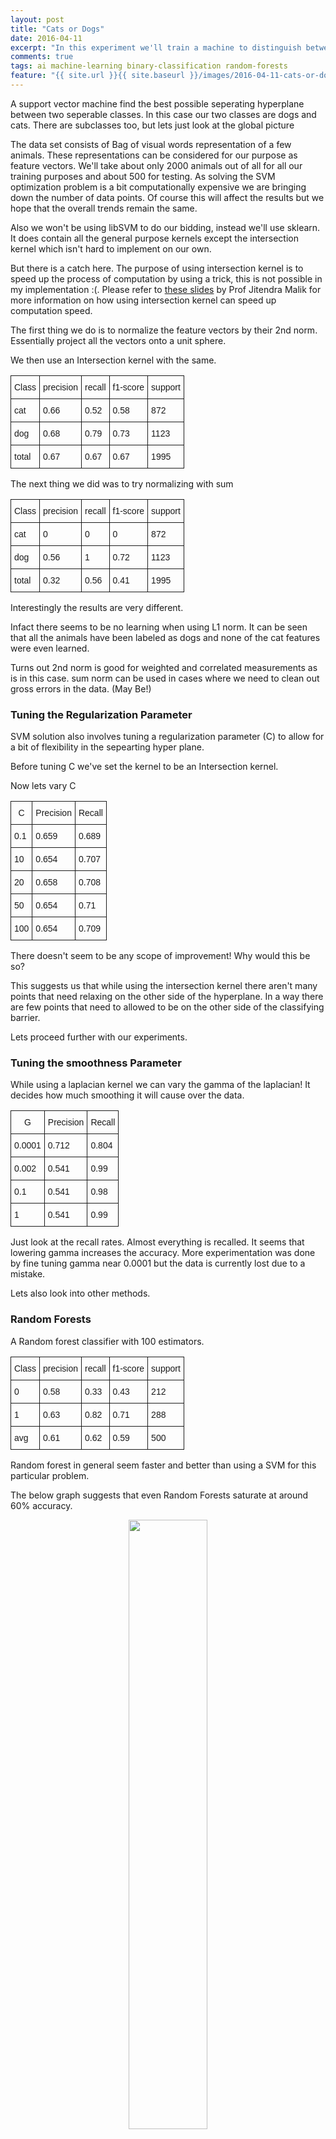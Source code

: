 ```yaml
---
layout: post
title: "Cats or Dogs"
date: 2016-04-11
excerpt: "In this experiment we'll train a machine to distinguish between cats and dogs. We'll be using Support vector machines for the same."
comments: true
tags: ai machine-learning binary-classification random-forests
feature: "{{ site.url }}{{ site.baseurl }}/images/2016-04-11-cats-or-dogs/feature.jpg"
---
```


<!-- +++++ Post +++++ -->

<p>
A support vector machine find the best possible seperating hyperplane between two seperable classes.
In this case our two classes are dogs and cats. There are subclasses too, but lets just look at the global picture
</p>

<p>
The data set consists of Bag of visual words representation of a few animals. These representations can be considered for our purpose as feature vectors. We'll take about only 2000 animals out of all for all our training purposes and about 500 for testing. As solving the SVM optimization problem is a bit computationally expensive we are bringing down the number of data points. Of course this will affect the results but we hope that the overall trends remain the same.

</p>
<p>
Also we won't be using libSVM to do our bidding, instead we'll use sklearn. It does contain all the general purpose kernels except the intersection kernel which isn't hard to implement on our own.
</p>
<p>
But there is a catch here. The purpose of using intersection kernel is to speed up the process of computation by using a trick, this is not possible in my implementation :(. Please refer to <a href="https://web.stanford.edu/group/mmds/slides2008/malik.pdf" target="_blank">these slides</a> by Prof Jitendra Malik for more information on how using intersection kernel can speed up computation speed.
</p>

<p>The first thing we do is to normalize the feature vectors by their 2nd norm. Essentially project all the vectors onto a unit sphere.

<p>
We then use an Intersection kernel with the same.
</p>
<center>
<style type="text/css">
.tg  {border-collapse:collapse;border-spacing:0;}
.tg td{font-family:Arial, sans-serif;font-size:14px;padding:10px 5px;border-style:solid;border-width:1px;overflow:hidden;word-break:normal;}
.tg th{font-family:Arial, sans-serif;font-size:14px;font-weight:normal;padding:10px 5px;border-style:solid;border-width:1px;overflow:hidden;word-break:normal;}
.tg .tg-yw4l{vertical-align:top}
</style>
<table class="tg">
<tr>
<th class="tg-yw4l">Class</th>
<th class="tg-yw4l">precision</th>
<th class="tg-yw4l">recall</th>
<th class="tg-yw4l">f1-score</th>
<th class="tg-yw4l">support</th>
</tr>
<tr>
<td class="tg-yw4l">cat</td>
<td class="tg-yw4l">0.66</td>
<td class="tg-yw4l">0.52</td>
<td class="tg-yw4l">0.58</td>
<td class="tg-yw4l">872</td>
</tr>
<tr>
<td class="tg-yw4l">dog</td>
<td class="tg-yw4l">0.68</td>
<td class="tg-yw4l">0.79</td>
<td class="tg-yw4l">0.73</td>
<td class="tg-yw4l">1123</td>
</tr>
<tr>
<td class="tg-yw4l">total</td>
<td class="tg-yw4l">0.67</td>
<td class="tg-yw4l">0.67</td>
<td class="tg-yw4l">0.67</td>
<td class="tg-yw4l">1995</td>
</tr>
</table>
</center>
<p>
The next thing we did was to try normalizing with sum
</p>
<center>
<style type="text/css">
.tg  {border-collapse:collapse;border-spacing:0;}
.tg td{font-family:Arial, sans-serif;font-size:14px;padding:10px 5px;border-style:solid;border-width:1px;overflow:hidden;word-break:normal;}
.tg th{font-family:Arial, sans-serif;font-size:14px;font-weight:normal;padding:10px 5px;border-style:solid;border-width:1px;overflow:hidden;word-break:normal;}
.tg .tg-yw4l{vertical-align:top}
</style>
<table class="tg">
<tr>
<th class="tg-yw4l">Class</th>
<th class="tg-yw4l">precision</th>
<th class="tg-yw4l">recall</th>
<th class="tg-yw4l">f1-score</th>
<th class="tg-yw4l">support</th>
</tr>
<tr>
<td class="tg-yw4l">cat</td>
<td class="tg-yw4l">0</td>
<td class="tg-yw4l">0</td>
<td class="tg-yw4l">0</td>
<td class="tg-yw4l">872</td>
</tr>
<tr>
<td class="tg-yw4l">dog</td>
<td class="tg-yw4l">0.56</td>
<td class="tg-yw4l">1</td>
<td class="tg-yw4l">0.72</td>
<td class="tg-yw4l">1123</td>
</tr>
<tr>
<td class="tg-yw4l">total</td>
<td class="tg-yw4l">0.32</td>
<td class="tg-yw4l">0.56</td>
<td class="tg-yw4l">0.41</td>
<td class="tg-yw4l">1995</td>
</tr>
</table>
</center>
<p>
Interestingly the results are very different.
</p>
<p>Infact there seems to be no learning when using L1 norm. It can be seen that all the animals have been labeled as dogs and none of the cat features were even learned.
<p>
Turns out 2nd norm is good for weighted and correlated measurements as is in this case. sum norm can be used in cases where we need to clean out gross errors in the data. (May Be!)
</p>
<h3> Tuning the Regularization Parameter </h3>
<p>
SVM solution also involves tuning a regularization parameter (C) to allow for a bit of flexibility in the sepearting hyper plane.
</p>
<p>
Before tuning C we've set the kernel to be an Intersection kernel.
</p>
<p>
Now lets vary C

<center>
<style type="text/css">
.tg  {border-collapse:collapse;border-spacing:0;}
.tg td{font-family:Arial, sans-serif;font-size:14px;padding:10px 5px;border-style:solid;border-width:1px;overflow:hidden;word-break:normal;}
.tg th{font-family:Arial, sans-serif;font-size:14px;font-weight:normal;padding:10px 5px;border-style:solid;border-width:1px;overflow:hidden;word-break:normal;}
.tg .tg-yw4l{vertical-align:top}
</style>
<table class="tg">
<tr>
<th class="tg-yw4l">C</th>
<th class="tg-yw4l">Precision</th>
<th class="tg-yw4l">Recall</th>
</tr>

<tr>
<td class="tg-yw4l">0.1</td>
<td class="tg-yw4l">0.659</td>
<td class="tg-yw4l">0.689</td>
</tr>
<tr>
<td class="tg-yw4l">10</td>
<td class="tg-yw4l">0.654</td>
<td class="tg-yw4l">0.707</td>
</tr>
<tr>
<td class="tg-yw4l">20</td>
<td class="tg-yw4l">0.658</td>
<td class="tg-yw4l">0.708</td>
</tr>
<tr>
<td class="tg-yw4l">50</td>
<td class="tg-yw4l">0.654</td>
<td class="tg-yw4l">0.71</td>
</tr>
<tr>
<td class="tg-yw4l">100</td>
<td class="tg-yw4l">0.654</td>
<td class="tg-yw4l">0.709</td>
</tr>
</table>
</center>
<p>
There doesn't seem to be any scope of improvement! Why would this be so?
<p>
This suggests us that while using the intersection kernel there aren't many points that need relaxing on the other side of the hyperplane. In a way there are few points that need to allowed to be on the other side of the classifying barrier.
</p>
<p>
Lets proceed further with our experiments.
<h3>Tuning the smoothness Parameter</h3>
<p>While using a laplacian kernel we can vary the gamma of the laplacian! It decides how much smoothing it will cause over the data.
<p>
<center>

<style type="text/css">
.tg  {border-collapse:collapse;border-spacing:0;}
.tg td{font-family:Arial, sans-serif;font-size:14px;padding:10px 5px;border-style:solid;border-width:1px;overflow:hidden;word-break:normal;}
.tg th{font-family:Arial, sans-serif;font-size:14px;font-weight:normal;padding:10px 5px;border-style:solid;border-width:1px;overflow:hidden;word-break:normal;}
.tg .tg-yw4l{vertical-align:top}
</style>
<table class="tg">
<tr>
<th class="tg-yw4l">G</th>
<th class="tg-yw4l">Precision</th>
<th class="tg-yw4l">Recall</th>
</tr>
<tr>
<td class="tg-yw4l">0.0001</td>
<td class="tg-yw4l">0.712</td>
<td class="tg-yw4l">0.804</td>
</tr>
<tr>
<td class="tg-yw4l">0.002</td>
<td class="tg-yw4l">0.541</td>
<td class="tg-yw4l">0.99</td>
</tr>
<tr>
<td class="tg-yw4l">0.1</td>
<td class="tg-yw4l">0.541</td>
<td class="tg-yw4l">0.98</td>
</tr>
<tr>
<td class="tg-yw4l">1</td>
<td class="tg-yw4l">0.541</td>
<td class="tg-yw4l">0.99</td>
</tr>
</table>

</center>
<p>Just look at the recall rates. Almost everything is recalled. It seems that lowering gamma increases the accuracy. More experimentation was done by fine tuning gamma near 0.0001 but the data is currently lost due to a mistake.
<p>Lets also look into other methods.

<h3> Random Forests</h3>
A Random forest classifier with 100 estimators.
<center>
<style type="text/css">
.tg  {border-collapse:collapse;border-spacing:0;}
.tg td{font-family:Arial, sans-serif;font-size:14px;padding:10px 5px;border-style:solid;border-width:1px;overflow:hidden;word-break:normal;}
.tg th{font-family:Arial, sans-serif;font-size:14px;font-weight:normal;padding:10px 5px;border-style:solid;border-width:1px;overflow:hidden;word-break:normal;}
.tg .tg-yw4l{vertical-align:top}
</style>
<table class="tg">
<tr>
<th class="tg-yw4l">Class</th>
<th class="tg-yw4l">precision</th>
<th class="tg-yw4l">recall</th>
<th class="tg-yw4l">f1-score</th>
<th class="tg-yw4l">support</th>
</tr>

<tr>
<td class="tg-yw4l">0</td>
<td class="tg-yw4l">0.58</td>
<td class="tg-yw4l">0.33</td>
<td class="tg-yw4l">0.43</td>
<td class="tg-yw4l">212</td>
</tr>
<tr>
<td class="tg-yw4l">1</td>
<td class="tg-yw4l">0.63</td>
<td class="tg-yw4l">0.82</td>
<td class="tg-yw4l">0.71</td>
<td class="tg-yw4l">288</td>
</tr>
<tr>
<td class="tg-yw4l">avg</td>
<td class="tg-yw4l">0.61</td>
<td class="tg-yw4l">0.62</td>
<td class="tg-yw4l">0.59</td>
<td class="tg-yw4l">500</td>
</tr>
</table>

</center>
<p>
Random forest in general seem faster and better than using a SVM for this particular problem.
<p>
The below graph suggests that even Random Forests saturate at around 60% accuracy.

<center>
    <img src="{{ site.url }}{{ site.baseurl }}/images/2016-04-11-cats-or-dogs/RFC.png" style="width:50%" />
</center>

<h3> Multiclass Classification</h3>
<p>
Now lets look into finer splitting of data...
<p>
This is the classification report for leopard vs tiger.
Using a RandomForestClassifier
<center>
<style type="text/css">
.tg  {border-collapse:collapse;border-spacing:0;}
.tg td{font-family:Arial, sans-serif;font-size:14px;padding:10px 5px;border-style:solid;border-width:1px;overflow:hidden;word-break:normal;}
.tg th{font-family:Arial, sans-serif;font-size:14px;font-weight:normal;padding:10px 5px;border-style:solid;border-width:1px;overflow:hidden;word-break:normal;}
.tg .tg-yw4l{vertical-align:top}
</style>
<table class="tg">
<tr>
<th class="tg-yw4l">Class</th>
<th class="tg-yw4l">precision</th>
<th class="tg-yw4l">recall</th>
<th class="tg-yw4l">f1-score</th>
<th class="tg-yw4l">support</th>
</tr>

<tr>
<td class="tg-yw4l">leopard</td>
<td class="tg-yw4l">0.77</td>
<td class="tg-yw4l">0.74</td>
<td class="tg-yw4l">0.75</td>
<td class="tg-yw4l">156</td>
</tr>
<tr>
<td class="tg-yw4l">tiger</td>
<td class="tg-yw4l">0.71</td>
<td class="tg-yw4l">0.74</td>
<td class="tg-yw4l">0.72</td>
<td class="tg-yw4l">133</td>
</tr>

<tr>
<td class="tg-yw4l">avg</td>
<td class="tg-yw4l">0.74</td>
<td class="tg-yw4l">0.74</td>
<td class="tg-yw4l">0.74</td>
<td class="tg-yw4l">289</td>
</tr>
</table>
</center>
<p>
This is the classification report for leopard vs tiger.
Using a LinearSVC
<center>
<style type="text/css">
.tg  {border-collapse:collapse;border-spacing:0;}
.tg td{font-family:Arial, sans-serif;font-size:14px;padding:10px 5px;border-style:solid;border-width:1px;overflow:hidden;word-break:normal;}
.tg th{font-family:Arial, sans-serif;font-size:14px;font-weight:normal;padding:10px 5px;border-style:solid;border-width:1px;overflow:hidden;word-break:normal;}
.tg .tg-yw4l{vertical-align:top}
</style>
<table class="tg">
<tr>
<th class="tg-yw4l">Class</th>
<th class="tg-yw4l">precision</th>
<th class="tg-yw4l">recall</th>
<th class="tg-yw4l">f1-score</th>
<th class="tg-yw4l">support</th>
</tr>

<tr>
<td class="tg-yw4l">leopard</td>
<td class="tg-yw4l">0.76</td>
<td class="tg-yw4l">0.81</td>
<td class="tg-yw4l">0.78</td>
<td class="tg-yw4l">141</td>
</tr>
<tr>
<td class="tg-yw4l">tiger</td>
<td class="tg-yw4l">0.81</td>
<td class="tg-yw4l">0.76</td>
<td class="tg-yw4l">0.78</td>
<td class="tg-yw4l">148</td>
</tr>

<tr>
<td class="tg-yw4l">avg</td>
<td class="tg-yw4l">0.78</td>
<td class="tg-yw4l">0.78</td>
<td class="tg-yw4l">0.78</td>
<td class="tg-yw4l">289</td>
</tr>
</table>
</center>

<p> If we are doing this already, lets perform multiclass classification directly.
<p>Here is the classification report for all classes using RandomForests using 500 estimators.
<center>

<style type="text/css">
.tg  {border-collapse:collapse;border-spacing:0;}
.tg td{font-family:Arial, sans-serif;font-size:14px;padding:10px 5px;border-style:solid;border-width:1px;overflow:hidden;word-break:normal;}
.tg th{font-family:Arial, sans-serif;font-size:14px;font-weight:normal;padding:10px 5px;border-style:solid;border-width:1px;overflow:hidden;word-break:normal;}
.tg .tg-yw4l{vertical-align:top}
</style>
<table class="tg">
<tr>
<th class="tg-yw4l">Class</th>
<th class="tg-yw4l">precision</th>
<th class="tg-yw4l">recall</th>
<th class="tg-yw4l">f1-score</th>
<th class="tg-yw4l">support</th>
</tr>

<tr>
<td class="tg-yw4l">bobcat</td>
<td class="tg-yw4l">0.18</td>
<td class="tg-yw4l">0.06</td>
<td class="tg-yw4l">0.09</td>
<td class="tg-yw4l">158</td>
</tr>
<tr>
<td class="tg-yw4l">chihuahua</td>
<td class="tg-yw4l">0.27</td>
<td class="tg-yw4l">0.06</td>
<td class="tg-yw4l">0.1</td>
<td class="tg-yw4l">169</td>
</tr>
<tr>
<td class="tg-yw4l">collie</td>
<td class="tg-yw4l">0.2</td>
<td class="tg-yw4l">0.5</td>
<td class="tg-yw4l">0.28</td>
<td class="tg-yw4l">286</td>
</tr>
<tr>
<td class="tg-yw4l">dalmatian</td>
<td class="tg-yw4l">0.44</td>
<td class="tg-yw4l">0.12</td>
<td class="tg-yw4l">0.19</td>
<td class="tg-yw4l">146</td>
</tr>
<tr>
<td class="tg-yw4l">fox</td>
<td class="tg-yw4l">0.17</td>
<td class="tg-yw4l">0.02</td>
<td class="tg-yw4l">0.03</td>
<td class="tg-yw4l">109</td>
</tr>
<tr>
<td class="tg-yw4l">germanshepherd</td>
<td class="tg-yw4l">0.22</td>
<td class="tg-yw4l">0.4</td>
<td class="tg-yw4l">0.28</td>
<td class="tg-yw4l">280</td>
</tr>
<tr>
<td class="tg-yw4l">leopard</td>
<td class="tg-yw4l">0.28</td>
<td class="tg-yw4l">0.47</td>
<td class="tg-yw4l">0.35</td>
<td class="tg-yw4l">143</td>
</tr>
<tr>
<td class="tg-yw4l">lion</td>
<td class="tg-yw4l">0.57</td>
<td class="tg-yw4l">0.03</td>
<td class="tg-yw4l">0.06</td>
<td class="tg-yw4l">138</td>
</tr>
<tr>
<td class="tg-yw4l">persiancat</td>
<td class="tg-yw4l">0.3</td>
<td class="tg-yw4l">0.51</td>
<td class="tg-yw4l">0.38</td>
<td class="tg-yw4l">173</td>
</tr>
<tr>
<td class="tg-yw4l">siamesecat</td>
<td class="tg-yw4l">0.28</td>
<td class="tg-yw4l">0.08</td>
<td class="tg-yw4l">0.13</td>
<td class="tg-yw4l">112</td>
</tr>
<tr>
<td class="tg-yw4l">tiger</td>
<td class="tg-yw4l">0.83</td>
<td class="tg-yw4l">0.13</td>
<td class="tg-yw4l">0.23</td>
<td class="tg-yw4l">152</td>
</tr>
<tr>
<td class="tg-yw4l">wolf</td>
<td class="tg-yw4l">0.25</td>
<td class="tg-yw4l">0.01</td>
<td class="tg-yw4l">0.02</td>
<td class="tg-yw4l">124</td>
</tr>

<tr>
<td class="tg-yw4l">avg</td>
<td class="tg-yw4l">0.32</td>
<td class="tg-yw4l">0.24</td>
<td class="tg-yw4l">0.2</td>
<td class="tg-yw4l">1990</td>
</tr>
</table>
</center>
<p>
Seems pretty rugged, may be increasing the number of trees will boost up the precision, but is really heavy on the machine.
<center>
<h2> Fork the code </h2>

<a href="https://github.com/ManikantaReddyD/Canine-Or-Feline" target="_blank"><i class="fa fa-3x fa-github"></i></a>
</center>